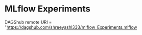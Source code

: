 # MLflow Experiments


DAGShub remote URI = "https://dagshub.com/shreeyashl333/mlflow_Experiments.mlflow